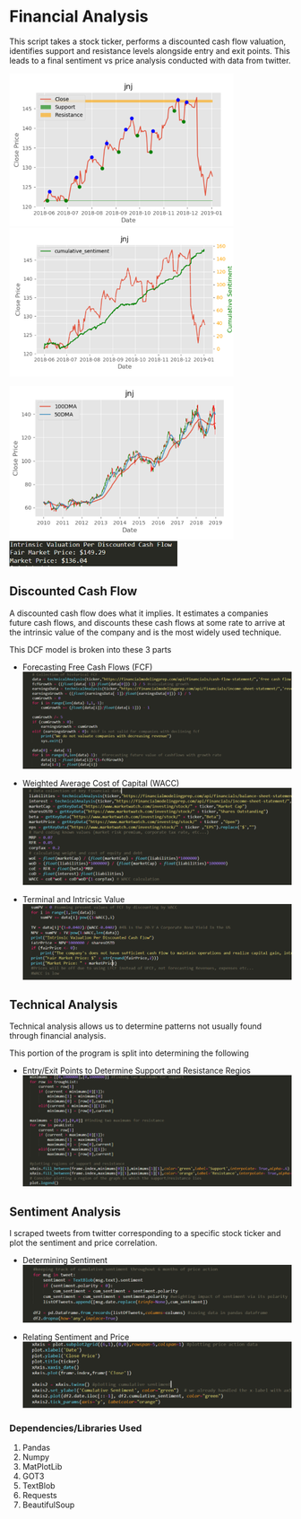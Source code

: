 # Financial Analysis     
               
This script takes a stock ticker, performs a discounted cash flow valuation, identifies support and resistance levels alongside entry and exit points. This leads to a final sentiment vs price analysis conducted with data from twitter.
        
<p float="center"> 
  <img src="images/technical_g.PNG" width="400" />
  <img src="images/sentimentPlot_g.PNG" width="400" /> 
</p>
<p float="center">
  <img src="images/price_g.PNG" width="400" />  
  <img src="images/dcf_ss.PNG" width="300" />
</p> 

## Discounted Cash Flow ##

A discounted cash flow does what it implies. It estimates a companies future cash flows, and discounts these cash flows at some rate to arrive at the intrinsic value of the company and is the most widely used technique.

This DCF model is broken into these 3 parts
* Forecasting Free Cash Flows (FCF)
  ![FCF](/images/FCF_ss.PNG)

* Weighted Average Cost of Capital (WACC)
  ![WACC](/images/wacc_ss.PNG)

* Terminal and Intricsic Value
  ![VALUATION](/images/valuation_ss.PNG)
 
## Technical Analysis ##
Technical analysis allows us to determine patterns not usually found through financial analysis.

This portion of the program is split into determining the following
* Entry/Exit Points to Determine Support and Resistance Regios
![SupRes](/images/region_ss.PNG)

## Sentiment Analysis ## 

I scraped tweets from twitter corresponding to a specific stock ticker and plot the sentiment and price correlation.
* Determining Sentiment
![Sentiment](/images/sentiment_ss.PNG)

* Relating Sentiment and Price
![Plot](/images/plot_ss.PNG)

### Dependencies/Libraries Used ###
1. Pandas
2. Numpy
3. MatPlotLib
4. GOT3
5. TextBlob
6. Requests
7. BeautifulSoup
